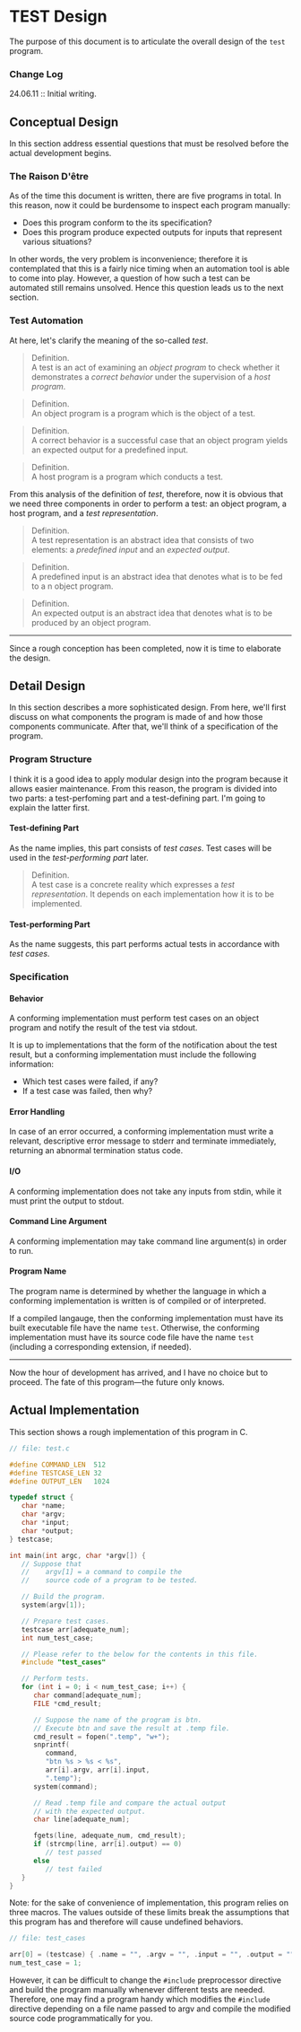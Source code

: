 # TEST Design

The purpose of this document is to articulate the overall design of the `test` program.

### Change Log

24.06.11 :: Initial writing.

## Conceptual Design

In this section address essential questions that must be resolved before the actual development begins.

### The Raison D'être

As of the time this document is written, there are five programs in total. In this reason, now it could be burdensome to inspect each program manually:

- Does this program conform to the its specification?
- Does this program produce expected outputs for inputs that represent various situations?

In other words, the very problem is inconvenience; therefore it is contemplated that this is a fairly nice timing when an automation tool is able to come into play. However, a question of how such a test can be automated still remains unsolved. Hence this question leads us to the next section.

### Test Automation

At here, let's clarify the meaning of the so-called *test*.

> Definition.  
> A test is an act of examining an *object program* to check whether it demonstrates a *correct behavior* under the supervision of a *host program*.

> Definition.  
> An object program is a program which is the object of a test.

> Definition.  
> A correct behavior is a successful case that an object program yields an expected output for a predefined input.

> Definition.  
> A host program is a program which conducts a test.

From this analysis of the definition of *test*, therefore, now it is obvious that we need three components in order to perform a test: an object program, a host program, and a *test representation*.

> Definition.  
> A test representation is an abstract idea that consists of two elements: a *predefined input* and an *expected output*.

> Definition.  
> A predefined input is an abstract idea that denotes what is to be fed to a n object program.

> Definition.  
> An expected output is an abstract idea that denotes what is to be produced by an object program.

---

Since a rough conception has been completed, now it is time to elaborate the design.

## Detail Design

In this section describes a more sophisticated design. From here, we'll first discuss on what components the program is made of and how those components communicate. After that, we'll think of a specification of the program.

### Program Structure

I think it is a good idea to apply modular design into the program because it allows easier maintenance. From this reason, the program is divided into two parts: a test-perfoming part and a test-defining part. I'm going to explain the latter first.

#### Test-defining Part

As the name implies, this part consists of *test cases*. Test cases will be used in the *test-performing part* later.

> Definition.  
> A test case is a concrete reality which expresses a *test representation*. It depends on each implementation how it is to be implemented.

#### Test-performing Part

As the name suggests, this part performs actual tests in accordance with *test cases*.

### Specification

#### Behavior

A conforming implementation must perform test cases on an object program and notify the result of the test via stdout.

It is up to implementations that the form of the notification about the test result, but a conforming implementation must include the following information:

- Which test cases were failed, if any?
- If a test case was failed, then why?

#### Error Handling
In case of an error occurred, a conforming implementation must write a relevant, descriptive error message to stderr and terminate immediately, returning an abnormal termination status code.

#### I/O

A conforming implementation does not take any inputs from stdin, while it must print the output to stdout.

#### Command Line Argument

A conforming implementation may take command line argument(s) in order to run.

#### Program Name

The program name is determined by whether the language in which a conforming implementation is written is of compiled or of interpreted.

If a compiled langauge, then the conforming implementation must have its built executable file have the name `test`. Otherwise, the conforming implementation must have its source code file have the name `test` (including a corresponding extension, if needed).

---

Now the hour of development has arrived, and I have no choice but to proceed. The fate of this program&mdash;the future only knows.

## Actual Implementation

This section shows a rough implementation of this program in C.

```c
// file: test.c

#define COMMAND_LEN  512
#define TESTCASE_LEN 32
#define OUTPUT_LEN   1024

typedef struct {
   char *name;
   char *argv;
   char *input;
   char *output;
} testcase;

int main(int argc, char *argv[]) {
   // Suppose that
   //    argv[1] = a command to compile the
   //    source code of a program to be tested.

   // Build the program.
   system(argv[1]);

   // Prepare test cases.
   testcase arr[adequate_num];
   int num_test_case;

   // Please refer to the below for the contents in this file.
   #include "test_cases"

   // Perform tests.
   for (int i = 0; i < num_test_case; i++) {
      char command[adequate_num];
      FILE *cmd_result;

      // Suppose the name of the program is btn.
      // Execute btn and save the result at .temp file.
      cmd_result = fopen(".temp", "w+");
      snprintf(
         command,
         "btn %s > %s < %s",
         arr[i].argv, arr[i].input,
         ".temp");
      system(command);

      // Read .temp file and compare the actual output
      // with the expected output.
      char line[adequate_num];

      fgets(line, adequate_num, cmd_result);
      if (strcmp(line, arr[i].output) == 0)
         // test passed
      else
         // test failed
   }
}
```

Note: for the sake of convenience of implementation, this program relies on three macros. The values outside of these limits break the assumptions that this program has and therefore will cause undefined behaviors.

```c
// file: test_cases

arr[0] = (testcase) { .name = "", .argv = "", .input = "", .output = "" };
num_test_case = 1;
```

However, it can be difficult to change the `#include` preprocessor directive and build the program manually whenever different tests are needed. Therefore, one may find a program handy which modifies the `#include` directive depending on a file name passed to argv and compile the modified source code programmatically for you.